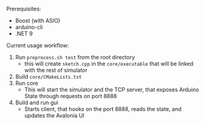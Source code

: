 Prerequisites:  
- Boost (with ASIO)
- arduino-cli
- .NET 9

Current usage workflow:
  1. Run `preprocess.sh test` from the root directory
      - this will create `sketch.cpp` in the `core/executable` that will be linked with the rest of simulator
  2. Build `core/CMakeLists.txt`
  3. Run core
     - This will start the simulator and the TCP server, that exposes Arduino State through requests on port 8888
  4. Build and run gui
     - Starts client, that hooks on the port 8888, reads the state, and updates the Avalonia UI

